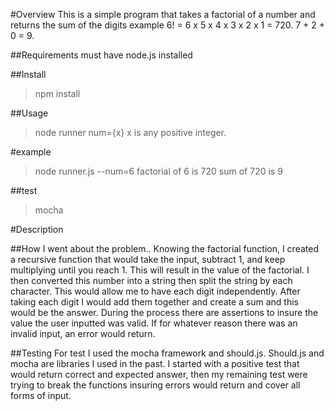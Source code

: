 #Overview
This is a simple program that takes a factorial of a number and returns the sum of the digits 
example 6! = 6 x 5 x 4 x 3 x 2 x 1 = 720. 7 + 2 + 0 = 9.

##Requirements
must have node.js installed

##Install
> npm install

##Usage
> node runner num={x}
x is any positive integer. 

#example
> node runner.js --num=6
> factorial of 6 is 720
> sum of 720 is 9

##test
>mocha

#Description

##How I went about the problem..
Knowing the factorial function, I created a recursive function that would take the input, subtract 1, and keep multiplying until you reach 1. 
This will result in the value of the factorial. I then converted this number into a string then split the string by each character. 
This would allow me to have each digit independently. After taking each digit I would add them together and create a sum and this would be the answer. 
During the process there are assertions to insure the value the user inputted was valid. If for whatever reason there was an invalid input, an error would return.

##Testing
For test I used the mocha framework and should.js. Should.js and mocha are libraries I used in the past. 
I started with a positive test that would return correct and expected answer, then my remaining test were trying to break the functions insuring errors would return and cover all forms of input.
